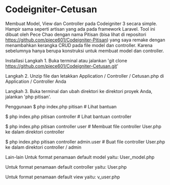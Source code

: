# Codeigniter-Cetusan

Membuat Model, View dan Controller pada Codeigniter 3 secara simple. Hampir sama seperti artisan yang ada pada framework Laravel.
Tool ini dibuat oleh Pece Chao dengan nama Pitisan (bisa lihat di repositori https://github.com/piece601/Codeigniter-Pitisan) yang saya remake dengan menambahkan kerangka CRUD pada file model dan controller. Karena sebelumnya hanya berupa konstruksi untuk membuat model dan controller.

Installasi
Langkah 1. Buka terminal atau jalankan 'git clone https://github.com/piece601/Codeigniter-Cetusan.git'

Langkah 2. Unzip file dan letakkan Application / Controller / Cetusan.php di Application / Controller Anda

Langkah 3. Buka terminal dan ubah direktori ke direktori proyek Anda, jalankan 'php pitisan'.

Penggunaan
$ php index.php pitisan # Lihat bantuan

$ php index.php pitisan controller # Lihat bantuan controller

$ php index.php pitisan controller user # Membuat file controller User.php ke dalam direktori controller

$ php index.php pitisan controller admin.user # Buat file controller User.php ke dalam direktori controller / admin

Lain-lain
Untuk format penamaan default model yaitu: User_model.php

Untuk format penamaan default controller yaitu: User.php

Untuk format penamaan default view yaitu: v_user.php
